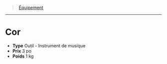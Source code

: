 ﻿---
!EquipmentItem
Type: Outil - Instrument de musique
Price: 3 po
Weight: 1 kg
Id: equipment_hd.md#cor
ParentLink: equipment_hd.md#Équipement
Name: Cor
ParentName: Équipement
NameLevel: 1
Attributes: {}
AttributesDictionary: >+
  {}

---
> [Équipement](hd_equipment.md)

---

# Cor

- **Type** Outil - Instrument de musique
- **Prix** 3 po
- **Poids** 1 kg

